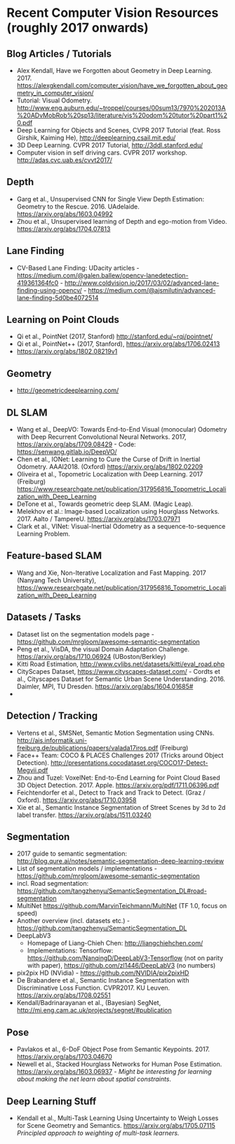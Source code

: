 # Recent Computer Vision Resources (roughly 2017 onwards)

## Blog Articles / Tutorials

* Alex Kendall, Have we Forgotten about Geometry in Deep Learning. 2017. https://alexgkendall.com/computer_vision/have_we_forgotten_about_geometry_in_computer_vision/
* Tutorial: Visual Odometry. http://www.eng.auburn.edu/~troppel/courses/00sum13/7970%202013A%20ADvMobRob%20sp13/literature/vis%20odom%20tutor%20part1%20.pdf
* Deep Learning for Objects and Scenes, CVPR 2017 Tutorial (feat. Ross Girshik, Kaiming He), http://deeplearning.csail.mit.edu/
* 3D Deep Learning. CVPR 2017 Tutorial, http://3ddl.stanford.edu/
* Computer vision in self driving cars. CVPR 2017 workshop. http://adas.cvc.uab.es/cvvt2017/

## Depth

* Garg et al., Unsupervised CNN for Single View Depth Estimation: Geometry to the Rescue. 2016. UAdelaide.  https://arxiv.org/abs/1603.04992
* Zhou et al., Unsupervised learning of Depth and ego-motion from Video. https://arxiv.org/abs/1704.07813

## Lane Finding
 * CV-Based Lane Finding: UDacity articles - https://medium.com/@galen.ballew/opencv-lanedetection-419361364fc0 - http://www.coldvision.io/2017/03/02/advanced-lane-finding-using-opencv/ - https://medium.com/@ajsmilutin/advanced-lane-finding-5d0be4072514

## Learning on Point Clouds
* Qi et al., PointNet (2017, Stanford) http://stanford.edu/~rqi/pointnet/
* Qi et al., PointNet++ (2017, Stanford), https://arxiv.org/abs/1706.02413
* https://arxiv.org/abs/1802.08219v1

## Geometry
* http://geometricdeeplearning.com/

## DL SLAM

* Wang et al., DeepVO: Towards End-to-End Visual (monocular) Odometry with Deep Recurrent Convolutional Neural Networks. 2017, https://arxiv.org/abs/1709.08429 - Code: https://senwang.gitlab.io/DeepVO/
* Chen et al., IONet: Learning to Cure the Curse of Drift in Inertial Odometry. AAAI2018. (Oxford) https://arxiv.org/abs/1802.02209
* Oliveira et al., Topometric Localization with Deep Learning. 2017 (Freiburg) https://www.researchgate.net/publication/317956816_Topometric_Localization_with_Deep_Learning
* DeTone et al., Towards geometric deep SLAM. (Magic Leap). 
* Melekhov et al.: Image-based Localization using Hourglass Networks. 2017. Aalto / TampereU. https://arxiv.org/abs/1703.07971
* Clark et al., VINet: Visual-Inertial Odometry as a sequence-to-sequence Learning Problem.

## Feature-based SLAM

* Wang and Xie, Non-Iterative Localization and Fast Mapping. 2017 (Nanyang Tech University), https://www.researchgate.net/publication/317956816_Topometric_Localization_with_Deep_Learning

## Datasets / Tasks

* Dataset list on the segmentation models page - https://github.com/mrgloom/awesome-semantic-segmentation
* Peng et al., VisDA, the visual Domain Adaptation Challenge. https://arxiv.org/abs/1710.06924 (UBoston/Berkley)
* Kitti Road Estimation, http://www.cvlibs.net/datasets/kitti/eval_road.php
* CityScapes Dataset, https://www.cityscapes-dataset.com/ - Cordts et al., Cityscapes Dataset for Semantic Urban Scene Understanding. 2016. Daimler, MPI, TU Dresden. https://arxiv.org/abs/1604.01685#
* 

## Detection / Tracking

* Vertens et al., SMSNet, Semantic Motion Segmentation using CNNs. http://ais.informatik.uni-freiburg.de/publications/papers/valada17iros.pdf (Freiburg)
* Face++ Team: COCO & PLACES Challenges 2017 (Tricks around Object Detection). http://presentations.cocodataset.org/COCO17-Detect-Megvii.pdf
* Zhou and Tuzel: VoxelNet: End-to-End Learning for Point Cloud Based 3D Object Detection. 2017. Apple. https://arxiv.org/pdf/1711.06396.pdf
* Feichtendorfer et al., Detect to Track and Track to Detect. (Graz / Oxford). https://arxiv.org/abs/1710.03958
* Xie et al., Semantic Instance Segmentation of Street Scenes by 3d to 2d label transfer. https://arxiv.org/abs/1511.03240

## Segmentation

* 2017 guide to semantic segmentation: http://blog.qure.ai/notes/semantic-segmentation-deep-learning-review
* List of segmentation models / implementations - https://github.com/mrgloom/awesome-semantic-segmentation
 * incl. Road segmentation: https://github.com/tangzhenyu/SemanticSegmentation_DL#road-segmentation
  * MultiNet https://github.com/MarvinTeichmann/MultiNet (TF 1.0, focus on speed)
* Another overview (incl. datasets etc.) - https://github.com/tangzhenyu/SemanticSegmentation_DL
* DeepLabV3
  * Homepage of Liang-Chieh Chen: http://liangchiehchen.com/
  * Implementations: Tensorflow: https://github.com/NanqingD/DeepLabV3-Tensorflow (not on parity with paper), https://github.com/zl1446/DeepLabV3 (no numbers)
* pix2pix HD (NVidia) - https://github.com/NVIDIA/pix2pixHD
* De Brabandere et al., Semantic Instance Segmentation with Discriminative Loss Function. CVPR2017. KU Leuven. https://arxiv.org/abs/1708.02551
* Kendall/Badrinarayanan et al., (Bayesian) SegNet, http://mi.eng.cam.ac.uk/projects/segnet/#publication

## Pose

* Pavlakos et al., 6-DoF Object Pose from Semantic Keypoints. 2017. https://arxiv.org/abs/1703.04670
* Newell et al., Stacked Hourglass Networks for Human Pose Estimation. https://arxiv.org/abs/1603.06937 - _Might be interesting for learning about making the net learn about spatial constraints_.

## Deep Learning Stuff

* Kendall et al., Multi-Task Learning Using Uncertainty to Weigh Losses for Scene Geometry and Semantics. https://arxiv.org/abs/1705.07115 _Principled approach to weighting of multi-task learners._
